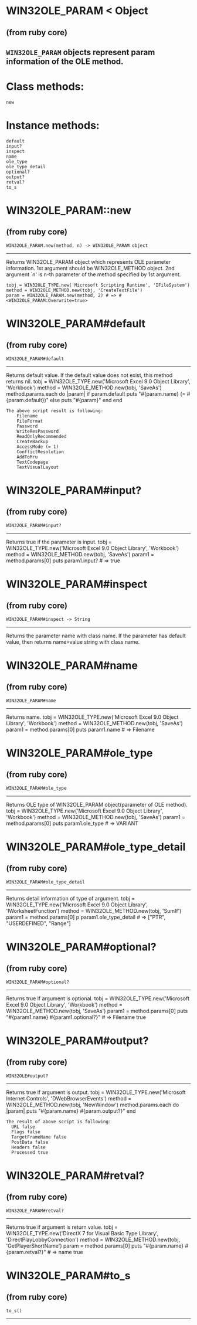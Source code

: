 # WIN32OLE_PARAM < Object

(from ruby core)
---
`WIN32OLE_PARAM` objects represent param information of the OLE method.
---
# Class methods:

    new

# Instance methods:

    default
    input?
    inspect
    name
    ole_type
    ole_type_detail
    optional?
    output?
    retval?
    to_s

# WIN32OLE_PARAM::new

(from ruby core)
---
    WIN32OLE_PARAM.new(method, n) -> WIN32OLE_PARAM object

---

Returns WIN32OLE_PARAM object which represents OLE parameter information. 1st
argument should be WIN32OLE_METHOD object. 2nd argument `n' is n-th parameter
of the method specified by 1st argument.

    tobj = WIN32OLE_TYPE.new('Microsoft Scripting Runtime', 'IFileSystem')
    method = WIN32OLE_METHOD.new(tobj, 'CreateTextFile')
    param = WIN32OLE_PARAM.new(method, 2) # => #<WIN32OLE_PARAM:Overwrite=true>


# WIN32OLE_PARAM#default

(from ruby core)
---
    WIN32OLE_PARAM#default

---

Returns default value. If the default value does not exist, this method
returns nil.
    tobj = WIN32OLE_TYPE.new('Microsoft Excel 9.0 Object Library', 'Workbook')
    method = WIN32OLE_METHOD.new(tobj, 'SaveAs')
    method.params.each do |param|
      if param.default
        puts "#{param.name} (= #{param.default})"
      else
        puts "#{param}"
      end
    end

    The above script result is following:
        Filename
        FileFormat
        Password
        WriteResPassword
        ReadOnlyRecommended
        CreateBackup
        AccessMode (= 1)
        ConflictResolution
        AddToMru
        TextCodepage
        TextVisualLayout


# WIN32OLE_PARAM#input?

(from ruby core)
---
    WIN32OLE_PARAM#input?

---

Returns true if the parameter is input.
    tobj = WIN32OLE_TYPE.new('Microsoft Excel 9.0 Object Library', 'Workbook')
    method = WIN32OLE_METHOD.new(tobj, 'SaveAs')
    param1 = method.params[0]
    puts param1.input? # => true


# WIN32OLE_PARAM#inspect

(from ruby core)
---
    WIN32OLE_PARAM#inspect -> String

---

Returns the parameter name with class name. If the parameter has default
value, then returns name=value string with class name.


# WIN32OLE_PARAM#name

(from ruby core)
---
    WIN32OLE_PARAM#name

---

Returns name.
    tobj = WIN32OLE_TYPE.new('Microsoft Excel 9.0 Object Library', 'Workbook')
    method = WIN32OLE_METHOD.new(tobj, 'SaveAs')
    param1 = method.params[0]
    puts param1.name # => Filename


# WIN32OLE_PARAM#ole_type

(from ruby core)
---
    WIN32OLE_PARAM#ole_type

---

Returns OLE type of WIN32OLE_PARAM object(parameter of OLE method).
    tobj = WIN32OLE_TYPE.new('Microsoft Excel 9.0 Object Library', 'Workbook')
    method = WIN32OLE_METHOD.new(tobj, 'SaveAs')
    param1 = method.params[0]
    puts param1.ole_type # => VARIANT


# WIN32OLE_PARAM#ole_type_detail

(from ruby core)
---
    WIN32OLE_PARAM#ole_type_detail

---

Returns detail information of type of argument.
    tobj = WIN32OLE_TYPE.new('Microsoft Excel 9.0 Object Library', 'IWorksheetFunction')
    method = WIN32OLE_METHOD.new(tobj, 'SumIf')
    param1 = method.params[0]
    p param1.ole_type_detail # => ["PTR", "USERDEFINED", "Range"]


# WIN32OLE_PARAM#optional?

(from ruby core)
---
    WIN32OLE_PARAM#optional?

---

Returns true if argument is optional.
    tobj = WIN32OLE_TYPE.new('Microsoft Excel 9.0 Object Library', 'Workbook')
    method = WIN32OLE_METHOD.new(tobj, 'SaveAs')
    param1 = method.params[0]
    puts "#{param1.name} #{param1.optional?}" # => Filename true


# WIN32OLE_PARAM#output?

(from ruby core)
---
    WIN32OLE#output?

---

Returns true if argument is output.
    tobj = WIN32OLE_TYPE.new('Microsoft Internet Controls', 'DWebBrowserEvents')
    method = WIN32OLE_METHOD.new(tobj, 'NewWindow')
    method.params.each do |param|
      puts "#{param.name} #{param.output?}"
    end

    The result of above script is following:
      URL false
      Flags false
      TargetFrameName false
      PostData false
      Headers false
      Processed true


# WIN32OLE_PARAM#retval?

(from ruby core)
---
    WIN32OLE_PARAM#retval?

---

Returns true if argument is return value.
    tobj = WIN32OLE_TYPE.new('DirectX 7 for Visual Basic Type Library',
                             'DirectPlayLobbyConnection')
    method = WIN32OLE_METHOD.new(tobj, 'GetPlayerShortName')
    param = method.params[0]
    puts "#{param.name} #{param.retval?}"  # => name true


# WIN32OLE_PARAM#to_s

(from ruby core)
---
    to_s()

---


